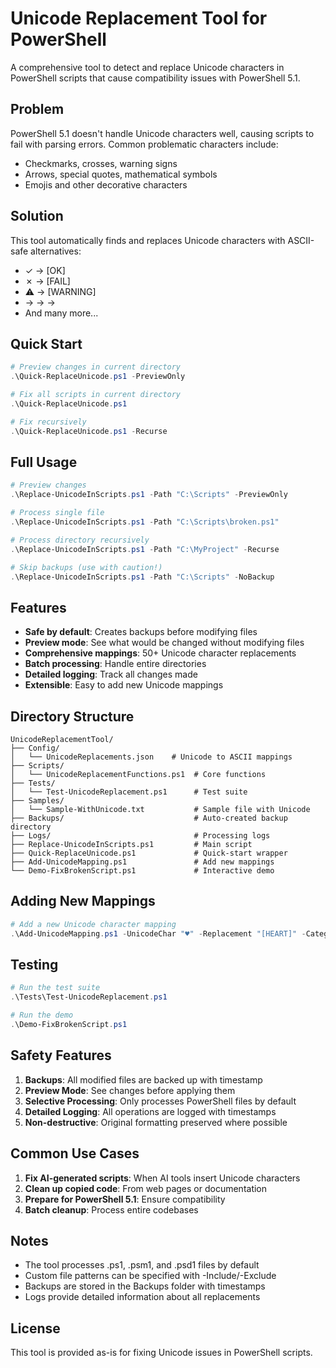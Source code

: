 # Unicode Replacement Tool for PowerShell

A comprehensive tool to detect and replace Unicode characters in PowerShell scripts that cause compatibility issues with PowerShell 5.1.

## Problem

PowerShell 5.1 doesn't handle Unicode characters well, causing scripts to fail with parsing errors. Common problematic characters include:
- Checkmarks, crosses, warning signs
- Arrows, special quotes, mathematical symbols  
- Emojis and other decorative characters

## Solution

This tool automatically finds and replaces Unicode characters with ASCII-safe alternatives:
- ✓ → [OK]
- ✗ → [FAIL]
- ⚠ → [WARNING]
- → → ->
- And many more...

## Quick Start

```powershell
# Preview changes in current directory
.\Quick-ReplaceUnicode.ps1 -PreviewOnly

# Fix all scripts in current directory
.\Quick-ReplaceUnicode.ps1

# Fix recursively
.\Quick-ReplaceUnicode.ps1 -Recurse
```

## Full Usage

```powershell
# Preview changes
.\Replace-UnicodeInScripts.ps1 -Path "C:\Scripts" -PreviewOnly

# Process single file
.\Replace-UnicodeInScripts.ps1 -Path "C:\Scripts\broken.ps1"

# Process directory recursively
.\Replace-UnicodeInScripts.ps1 -Path "C:\MyProject" -Recurse

# Skip backups (use with caution!)
.\Replace-UnicodeInScripts.ps1 -Path "C:\Scripts" -NoBackup
```

## Features

- **Safe by default**: Creates backups before modifying files
- **Preview mode**: See what would be changed without modifying files
- **Comprehensive mappings**: 50+ Unicode character replacements
- **Batch processing**: Handle entire directories
- **Detailed logging**: Track all changes made
- **Extensible**: Easy to add new Unicode mappings

## Directory Structure

```
UnicodeReplacementTool/
├── Config/
│   └── UnicodeReplacements.json    # Unicode to ASCII mappings
├── Scripts/
│   └── UnicodeReplacementFunctions.ps1  # Core functions
├── Tests/
│   └── Test-UnicodeReplacement.ps1      # Test suite
├── Samples/
│   └── Sample-WithUnicode.txt           # Sample file with Unicode
├── Backups/                             # Auto-created backup directory
├── Logs/                                # Processing logs
├── Replace-UnicodeInScripts.ps1         # Main script
├── Quick-ReplaceUnicode.ps1             # Quick-start wrapper
├── Add-UnicodeMapping.ps1               # Add new mappings
└── Demo-FixBrokenScript.ps1             # Interactive demo

```

## Adding New Mappings

```powershell
# Add a new Unicode character mapping
.\Add-UnicodeMapping.ps1 -UnicodeChar "♥" -Replacement "[HEART]" -Category "symbols"
```

## Testing

```powershell
# Run the test suite
.\Tests\Test-UnicodeReplacement.ps1

# Run the demo
.\Demo-FixBrokenScript.ps1
```

## Safety Features

1. **Backups**: All modified files are backed up with timestamp
2. **Preview Mode**: See changes before applying them
3. **Selective Processing**: Only processes PowerShell files by default
4. **Detailed Logging**: All operations are logged with timestamps
5. **Non-destructive**: Original formatting preserved where possible

## Common Use Cases

1. **Fix AI-generated scripts**: When AI tools insert Unicode characters
2. **Clean up copied code**: From web pages or documentation  
3. **Prepare for PowerShell 5.1**: Ensure compatibility
4. **Batch cleanup**: Process entire codebases

## Notes

- The tool processes .ps1, .psm1, and .psd1 files by default
- Custom file patterns can be specified with -Include/-Exclude
- Backups are stored in the Backups folder with timestamps
- Logs provide detailed information about all replacements

## License

This tool is provided as-is for fixing Unicode issues in PowerShell scripts.